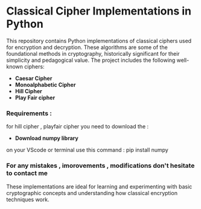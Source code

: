 <h1>Classical Cipher Implementations in Python</h1>

<p>This repository contains Python implementations of classical ciphers used for encryption and decryption. These algorithms are some of the foundational methods in cryptography, historically significant for their simplicity and pedagogical value. The project includes the following well-known ciphers:</p>

<ul>
    <li><strong>Caesar Cipher</strong></li>
    <li><strong>Monoalphabetic Cipher</strong></li>
    <li><strong>Hill Cipher</strong></li>
    <li><strong>Play Fair cipher</strong></li>

</ul>
</ul>
<h3>Requirements : </h3>
<p>for hill cipher , playfair cipher you need to download the : </p>
<ul>
    <li><strong>Download numpy library</strong></li>
</ul>
<p>on your VScode or terminal use this command : pip install numpy</p>

<h3> For any mistakes , imorovements , modifications don't hesitate to contact me </h3>
<p>These implementations are ideal for learning and experimenting with basic cryptographic concepts and understanding how classical encryption techniques work.</p>

